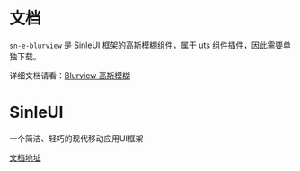 # 文档
`sn-e-blurview` 是 SinleUI 框架的高斯模糊组件，属于 uts 组件插件，因此需要单独下载。

详细文档请看：[Blurview 高斯模糊](https://singmywp.github.io/components/sn-e-blurview)

# SinleUI
一个简洁、轻巧的现代移动应用UI框架

[文档地址](https://singmywp.github.io/)

